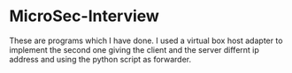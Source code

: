 # MicroSec-Interview
These are programs which I have done. 
I used a virtual box host adapter to implement the second one giving the client and the server differnt ip address and using the python script as forwarder. 

